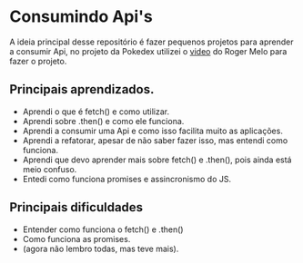 # Consumindo Api's 
A ideia principal desse repositório é fazer pequenos projetos para aprender a consumir Api, no projeto da Pokedex utilizei o [video](https://www.youtube.com/watch?v=Uptu3NrBFBM) do Roger Melo para fazer o projeto.

## Principais aprendizados.
- Aprendi o que é fetch() e como utilizar.
- Aprendi sobre .then() e como ele funciona.
- Aprendi a consumir uma Api e como isso facilita muito as aplicações.
- Aprendi a refatorar, apesar de não saber fazer isso, mas entendi como funciona.
- Aprendi que devo aprender mais sobre fetch() e .then(), pois ainda está meio confuso.
- Entedi como funciona promises e assincronismo do JS.

## Principais dificuldades
- Entender como funciona o fetch() e .then()
- Como funciona as promises.
- (agora não lembro todas, mas teve mais).
